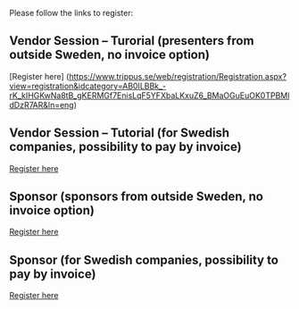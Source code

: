 Please follow the links to register:


## Vendor Session – Turorial (presenters from outside Sweden, no invoice option)

[Register here] (https://www.trippus.se/web/registration/Registration.aspx?view=registration&idcategory=AB0ILBBk_-rK_kIHGKwNa8tB_gKERMGf7EnisLqF5YFXbaLKxuZ6_BMaOGuEuOK0TPBMldDzR7AR&ln=eng)


## Vendor Session – Tutorial (for Swedish companies, possibility to pay by invoice)

[Register here](https://www.trippus.se/web/registration/Registration.aspx?view=registration&idcategory=AB0ILBAjuA8VxOM1P2BiWwfDWZsP7S6fqU-H9nRWkb3uzLwkL8YdFkq-tt2eDbnX2mY4YYg7fiH8&ln=eng)


## Sponsor  (sponsors from outside Sweden, no invoice option)

[Register here](https://www.trippus.se/web/registration/Registration.aspx?view=registration&idcategory=AB0ILBA4-2aXNPwL8U09Hh0Yb8QEyqQT2ELxtL8C9yQmoZ9rMUQg_8yH6ynW4WH7IV3ZOCvwuLlc&ln=eng)

## Sponsor  (for Swedish companies, possibility to pay by invoice)

[Register here](https://www.trippus.se/web/registration/Registration.aspx?view=registration&idcategory=AB0ILBC17r0lw4fLt6mk0gLtERMe-VKfk9eIHwx8R7cDfTkWPSntnJ2NOFZYatFmhxI27Kk29Teq&ln=eng)
